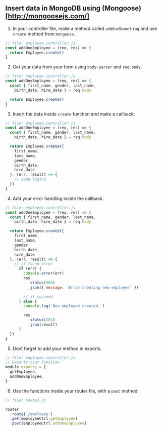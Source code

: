 ## Insert data in MongoDB using (Mongoose)[http://mongoosejs.com/]

1. In your controller file, make a method called `addOneSomething` and use `create` method from `mongoose`.
```js
// file: employee.controller.js
const addOneEmployee = (req, res) => {
  return Employee.create()
}
```

2. Get your data from your form using `body-parser` and `req.body`.
```js
// file: employee.controller.js
const addOneEmployee = (req, res) => {
  const { first_name, gender, last_name,
    birth_date, hire_date } = req.body

  return Employee.create()
}
```

3. Insert the data inside `create` function and make a callback.
```js
// file: employee.controller.js
const addOneEmployee = (req, res) => {
  const { first_name, gender, last_name,
    birth_date, hire_date } = req.body

  return Employee.create({
    first_name,
    last_name,
    gender,
    birth_date,
    hire_date
  }, (err, result) => {
    // some logics
  })
}
```

4. Add your error handling inside the callback.
```js
// file: employee.controller.js
const addOneEmployee = (req, res) => {
  const { first_name, gender, last_name,
    birth_date, hire_date } = req.body

  return Employee.create({
    first_name,
    last_name,
    gender,
    birth_date,
    hire_date
  }, (err, result) => {
    // if found error
      if (err) {
        console.error(err)
        res
          .status(500)
          .json({ message: `Error creating new employee` })

        // if succeed
      } else {
        console.log(`New employee created.`)

        res
          .status(201)
          .json(result)
      }
  })
}
```

5. Dont forget to add your method in exports.
```js
// file: employee.controller.js
// Exports your function
module.exports = {
  getEmployee,
  addOneEmployee,
}
```

6. Use the functions inside your router file, with a `post` method.
```js
// file: routes.js

router
  .route('/employee')
  .get(employeeCtrl.getEmployee)
  .post(employeeCtrl.addOneEmployee)

```